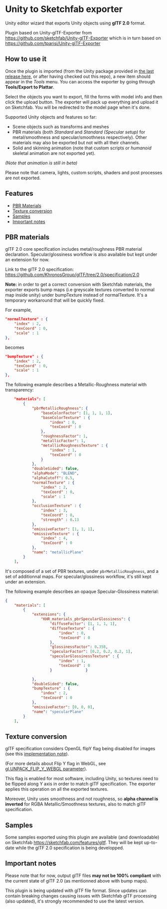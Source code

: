 # Unity to Sketchfab exporter

Unity editor wizard that exports Unity objects using **glTF 2.0** format.

Plugin based on Unity-glTF-Exporter from https://github.com/sketchfab/Unity-glTF-Exporter which is in turn based on https://github.com/tparisi/Unity-glTF-Exporter

## How to use it

Once the plugin is imported (from the Unity package provided in [the last release here](https://github.com/sketchfab/Unity-glTF-Exporter/releases), or after having checked out this repo),
a new item should appear in the *Tools* menu. You can access the exporter by going through **Tools/Export to Plattar**.

Select the objects you want to export, fill the forms with model info and then click the upload button.
The exporter will pack up everything and upload it on Sketchfab. You will be redirected to the model page when it's done.


Supported Unity objects and features so far:
- Scene objects such as transforms and meshes
- PBR materials (both *Standard* and *Standard (Specular setup)* for metal/smoothness and specular/smoothness respectively). Other materials may also be exported but not with all their channels.
- Solid and skinning animation (note that custom scripts or *humanoid* skeletal animation are not exported yet).

*(Note that animation is still in beta)*

Please note that camera, lights, custom scripts, shaders and post processes are not exported.

## Features
* [PBR Materials](#pbrmaterials)
* [Texture conversion](#texture)
* [Samples](#samples)
* [Important notes](#samples)

<a name="pbrmaterials"></a>

## PBR materials

glTF 2.0 core specification includes metal/roughness PBR material declaration. Specular/glossiness workflow is also available but kept under an extension for now.

Link to the glTF 2.0 specification: https://github.com/KhronosGroup/glTF/tree/2.0/specification/2.0

**Note:** in order to get a correct conversion with Sketchfab materials, the exporter exports bump maps (i.e greyscale textures converted to normal map inside unity) under bumpTexture instead of normalTexture.
It's a temporary workaround that will be quickly fixed.

For example,

```json
"normalTexture" : {
    "index" : 2,
    "texCoord" : 0,
    "scale" : 1
},
```

becomes


```json
"bumpTexture" : {
    "index" : 2,
    "texCoord" : 0,
    "scale" : 1
},
```

The following example describes a Metallic-Roughness material with transparency:
```json
    "materials": [
        {
            "pbrMetallicRoughness": {
                "baseColorFactor": [1, 1, 1, 1],
                "baseColorTexture" : {
                    "index" : 0,
                    "texCoord" : 0
                },
                "roughnessFactor": 1,
                "metallicFactor": 1,
                "metallicRoughnessTexture" : {
                    "index" : 1,
                    "texCoord" : 0
                }
            },
            "doubleSided": false,
            "alphaMode": "BLEND",
            "alphaCutoff": 0.5,
            "normalTexture" : {
                "index" : 2,
                "texCoord" : 0,
                "scale" : 1
            },
            "occlusionTexture" : {
                "index" : 3,
                "texCoord" : 0,
                "strength" : 0.13
            },
            "emissiveFactor": [1, 1, 1],
            "emissiveTexture" : {
                "index" : 4,
                "texCoord" : 0
            },
            "name": "metallicPlane"
        }
    ],
```

It's composed of a set of PBR textures, under `pbrMetallicRoughness`, and a set of additionnal maps.
For specular/glossiness workflow, it's still kept under an extension.

The following example describes an opaque Specular-Glossiness material:
```json
{
    "materials": [
        {
            "extensions": {
                "KHR_materials_pbrSpecularGlossiness": {
                    "diffuseFactor": [1, 1, 1, 1],
                    "diffuseTexture" : {
                        "index" : 0,
                        "texCoord" : 0
                    },
                    "glossinessFactor": 0.358,
                    "specularFactor": [0.2, 0.2, 0.2, 1],
                    "specularGlossinessTexture" : {
                        "index" : 1,
                        "texCoord" : 0
                    }               }

            },
            "doubleSided": false,
            "bumpTexture" : {
                "index" : 2,
                "texCoord" : 0
            },
            "emissiveFactor": [0, 0, 0],
            "name": "specularPlane"
        }
    ],
```

<a name="texture"></a>
## Texture conversion

glTF specification considers OpenGL flipY flag being disabled for images (see this [implementation note](https://github.com/KhronosGroup/glTF/tree/master/specification/1.0#images)).

(For more details about Flip Y flag in WebGL, see [gl.UNPACK_FLIP_Y_WEBGL parameter](https://developer.mozilla.org/en-US/docs/Web/API/WebGLRenderingContext/pixelStorei)).

This flag is enabled for most software, including Unity, so textures need to be flipped along Y axis in order to match glTF specification.
The exporter applies this operation on all the exported textures.

Moreover, Unity uses smoothness and not roughness, so **alpha channel is inverted** for RGBA Metallic/Smoothness textures, also to match glTF specification.


<a name="samples"></a>
## Samples

Some samples exported using this plugin are available (and downloadable) on Sketchfab https://sketchfab.com/features/gltf.
They will be kept up-to-date while the glTF 2.0 specification is being developped.

<a name="note"></a>
## Important notes

Please note that for now, output glTF files **may not be 100% compliant** with the current state of glTF 2.0 (as mentionned above with bump maps).

This plugin is being updated with glTF file format. Since updates can contain breaking changes causing issues with Sketchfab glTF processing (also updated), it's strongly recommended to use the latest version.
